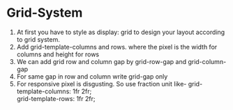 # Grid-System

1. At first you have to style as display: grid to design your layout according to grid system.
2. Add grid-template-columns and rows. where the pixel is the width for columns and height for rows
3. We can add grid row and column gap by grid-row-gap and grid-column-gap
4. For same gap in row and column write grid-gap only
5. For responsive pixel is disgusting. So use fraction unit like-
            grid-template-columns: 1fr 2fr;  
            grid-template-rows: 1fr 2fr;


